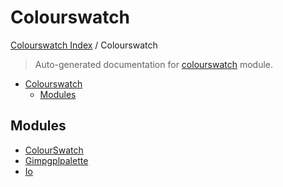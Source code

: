 # Colourswatch

[Colourswatch Index](../README.md#colourswatch-index) /
Colourswatch

> Auto-generated documentation for [colourswatch](../../../colourswatch/__init__.py) module.

- [Colourswatch](#colourswatch)
  - [Modules](#modules)

## Modules

- [ColourSwatch](./colourswatch.md)
- [Gimpgplpalette](./GimpGplPalette.md)
- [Io](./io.md)